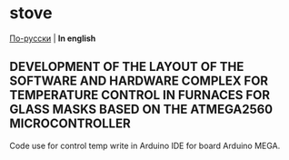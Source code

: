  # stove
 
[По-русски](../README.md) | **In english** 
 
## DEVELOPMENT OF THE LAYOUT OF THE SOFTWARE AND HARDWARE COMPLEX FOR TEMPERATURE CONTROL IN FURNACES FOR GLASS MASKS BASED ON THE ATMEGA2560 MICROCONTROLLER
 
 Code use for control temp write in Arduino IDE for board Arduino MEGA.
